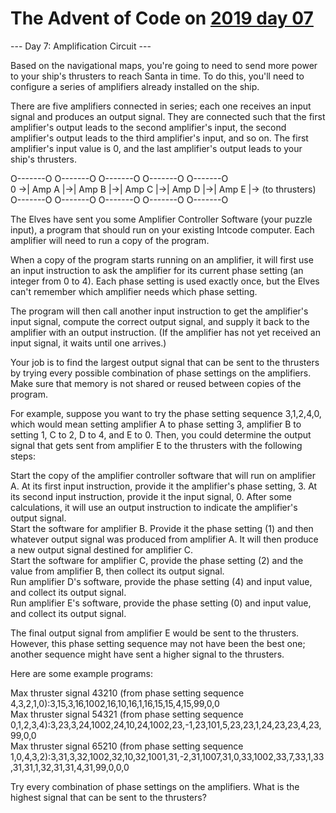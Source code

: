 # The Advent of Code on [2019 day 07](https://adventofcode.com/2019/day/7)

--- Day 7: Amplification Circuit ---

Based on the navigational maps, you're going to need to send more power to your ship's thrusters to reach Santa in time. To do this, you'll need to configure a series of amplifiers already installed on the ship.

There are five amplifiers connected in series; each one receives an input signal and produces an output signal.  They are connected such that the first amplifier's output leads to the second amplifier's input, the second amplifier's output leads to the third amplifier's input, and so on.  The first amplifier's input value is 0, and the last amplifier's output leads to your ship's thrusters.

O-------O  O-------O  O-------O  O-------O  O-------O\
0 ->| Amp A |->| Amp B |->| Amp C |->| Amp D |->| Amp E |-> (to thrusters)\
    O-------O  O-------O  O-------O  O-------O  O-------O

The Elves have sent you some Amplifier Controller Software (your puzzle input), a program that should run on your existing Intcode computer. Each amplifier will need to run a copy of the program.

When a copy of the program starts running on an amplifier, it will first use an input instruction to ask the amplifier for its current phase setting (an integer from 0 to 4). Each phase setting is used exactly once, but the Elves can't remember which amplifier needs which phase setting.

The program will then call another input instruction to get the amplifier's input signal, compute the correct output signal, and supply it back to the amplifier with an output instruction. (If the amplifier has not yet received an input signal, it waits until one arrives.)

Your job is to find the largest output signal that can be sent to the thrusters by trying every possible combination of phase settings on the amplifiers. Make sure that memory is not shared or reused between copies of the program.

For example, suppose you want to try the phase setting sequence 3,1,2,4,0, which would mean setting amplifier A to phase setting 3, amplifier B to setting 1, C to 2, D to 4, and E to 0. Then, you could determine the output signal that gets sent from amplifier E to the thrusters with the following steps:

Start the copy of the amplifier controller software that will run on amplifier A. At its first input instruction, provide it the amplifier's phase setting, 3.  At its second input instruction, provide it the input signal, 0.  After some calculations, it will use an output instruction to indicate the amplifier's output signal.\
Start the software for amplifier B. Provide it the phase setting (1) and then whatever output signal was produced from amplifier A. It will then produce a new output signal destined for amplifier C.\
Start the software for amplifier C, provide the phase setting (2) and the value from amplifier B, then collect its output signal.\
Run amplifier D's software, provide the phase setting (4) and input value, and collect its output signal.\
Run amplifier E's software, provide the phase setting (0) and input value, and collect its output signal.

The final output signal from amplifier E would be sent to the thrusters. However, this phase setting sequence may not have been the best one; another sequence might have sent a higher signal to the thrusters.

Here are some example programs:

Max thruster signal 43210 (from phase setting sequence 4,3,2,1,0):3,15,3,16,1002,16,10,16,1,16,15,15,4,15,99,0,0\
Max thruster signal 54321 (from phase setting sequence 0,1,2,3,4):3,23,3,24,1002,24,10,24,1002,23,-1,23,101,5,23,23,1,24,23,23,4,23,99,0,0\
Max thruster signal 65210 (from phase setting sequence 1,0,4,3,2):3,31,3,32,1002,32,10,32,1001,31,-2,31,1007,31,0,33,1002,33,7,33,1,33,31,31,1,32,31,31,4,31,99,0,0,0

Try every combination of phase settings on the amplifiers.  What is the highest signal that can be sent to the thrusters?